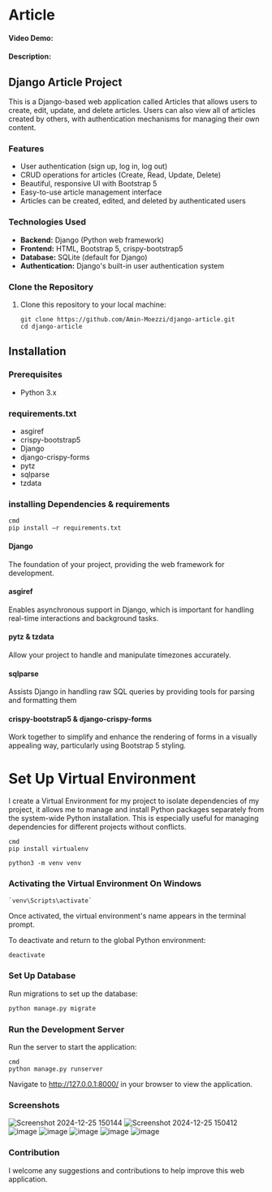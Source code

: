 # Article
#### Video Demo:  <URL HERE>
#### Description:

## Django Article Project
This is a Django-based web application called Articles that allows users to create,
edit, update, and delete articles. Users can also view  all of articles created by
others, with authentication mechanisms for managing their own content.

### Features

- User authentication (sign up, log in, log out)
- CRUD operations for articles (Create, Read, Update, Delete)
- Beautiful, responsive UI with Bootstrap 5
- Easy-to-use article management interface
- Articles can be created, edited, and deleted by authenticated users
### Technologies Used

- **Backend:** Django (Python web framework)
- **Frontend:** HTML, Bootstrap 5, crispy-bootstrap5
- **Database:** SQLite (default for Django)
- **Authentication:** Django's built-in user authentication system

  
### Clone the Repository

1. Clone this repository to your local machine:
   ```
   git clone https://github.com/Amin-Moezzi/django-article.git
   cd django-article

## Installation

### Prerequisites
- Python 3.x


### requirements.txt
- asgiref
- crispy-bootstrap5
- Django
- django-crispy-forms
- pytz
- sqlparse
- tzdata
  
### installing  Dependencies & requirements 
```
cmd
pip install –r requirements.txt
```

#### Django
The foundation of your project, providing the web framework for development.
#### asgiref
Enables asynchronous support in Django, which is important for handling real-time
 interactions and background tasks.

#### pytz & tzdata
Allow your project to handle and manipulate timezones accurately.
#### sqlparse 
Assists Django in handling raw SQL queries by providing tools for parsing and
 formatting them
#### crispy-bootstrap5 & django-crispy-forms
   Work together to simplify and enhance the rendering of forms in a visually
   appealing way, particularly using Bootstrap 5 styling.

# Set Up Virtual Environment
   I create  a Virtual Environment for my project to isolate dependencies
   of my project, it allows me to manage and install Python packages separately
   from the system-wide Python installation. This is especially useful for managing
   dependencies for different projects without conflicts.

``` code
cmd
pip install virtualenv

python3 -m venv venv
```
### Activating the Virtual Environment On Windows
``` cmd
`venv\Scripts\activate`
```
Once activated, the virtual environment's name appears in the terminal prompt.

To deactivate and return to the global Python environment:
```
deactivate
```

### Set Up Database
Run migrations to set up the database:
```cmd 
python manage.py migrate
```

### Run the Development Server
Run the server to start the application:
```
cmd
python manage.py runserver
```
Navigate to http://127.0.0.1:8000/ in your browser to view the application.

### Screenshots
![Screenshot 2024-12-25 150144](https://github.com/user-attachments/assets/04b444c5-43a9-4bd1-84a6-05826f99923f)
![Screenshot 2024-12-25 150412](https://github.com/user-attachments/assets/faa6a42a-434c-460b-884c-db1cbbf5c8c5)
![image](https://github.com/user-attachments/assets/1cfb2e1e-4a5b-429e-a25a-7c804f34628b)
![image](https://github.com/user-attachments/assets/988a555b-1ce0-4f34-ab72-50c9021004bd)
![image](https://github.com/user-attachments/assets/6b7a72d2-dd26-40e8-80c5-1b3379cee0d0)
![image](https://github.com/user-attachments/assets/9c75a7af-e301-4279-abac-ea00e0fb657c)
![image](https://github.com/user-attachments/assets/ebf3e663-ab07-4cd1-8cac-15a727c7e18d)

### Contribution
I welcome any suggestions and contributions to help improve this web application.
